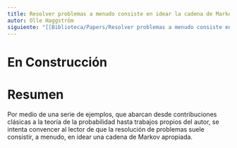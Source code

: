 ```yaml
---
title: Resolver problemas a menudo consiste en idear la cadena de Markov adecuada
autor: Olle Haggström
siguiente: "[[Biblioteca/Papers/Resolver problemas a menudo consiste en idear la cadena de Markov adecuada/Introduccion|Introduccion]]"
---
```

# En Construcción

# Resumen

Por medio de una serie de ejemplos, que abarcan desde contribuciones clásicas a la teoría de la probabilidad hasta trabajos propios del autor, se intenta convencer al lector de que la resolución de problemas suele consistir, a menudo, en idear una cadena de Markov apropiada.